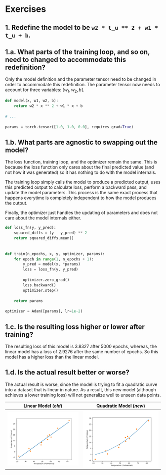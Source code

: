 # Exercises

## 1. Redefine the model to be `w2 * t_u ** 2 + w1 * t_u + b`.

## 1.a. What parts of the training loop, and so on, need to changed to accommodate this redefinition?

Only the model definition and the parameter tensor need to be changed in order to accommodate this redefinition. The parameter tensor now needs to account for three variables: $[w_1, w_2, b]$.

```py
def model(x, w1, w2, b):
    return w2 * x ** 2 + w1 * x + b

# ...

params = torch.tensor([1.0, 1.0, 0.0], requires_grad=True)
```

## 1.b. What parts are agnostic to swapping out the model?

The loss function, training loop, and the optimizer remain the same. This is because the loss function only cares about the final predicted value (and not how it was generated) so it has nothing to do with the model internals.

The training loop simply calls the model to produce a predicted output, uses this predicted output to calculate loss, perform a backward pass, and update the model parameters. This process is the same exact process that happens everytime is completely independent to how the model produces the output.

Finally, the optimizer just handles the updating of parameters and does not care about the model internals either.

```py
def loss_fn(y, y_pred):
    squared_diffs = (y - y_pred) ** 2
    return squared_diffs.mean()


def train(n_epochs, x, y, optimizer, params):
    for epoch in range(1, n_epochs + 1):
        y_pred = model(x, *params)
        loss = loss_fn(y, y_pred)

        optimizer.zero_grad()
        loss.backward()
        optimizer.step()

    return params

optimizer = Adam([params], lr=1e-2)
```

## 1.c. Is the resulting loss higher or lower after training?

The resulting loss of this model is $3.8327$ after $5000$ epochs, whereas, the linear model has a loss of $2.9276$ after the same number of epochs. So this model has a higher loss than the linear model.

## 1.d. Is the actual result better or worse?

The actual result is worse, since the model is trying to fit a quadratic curve into a dataset that is linear in nature. As a result, this new model (although achieves a lower training loss) will not generalize well to unseen data points.

| Linear Model (_old_)                    | Quadratic Model (_new_)                    |
| --------------------------------------- | ------------------------------------------ |
| <img src="./data/linear.png" width=512> | <img src="./data/quadratic.png" width=512> |
